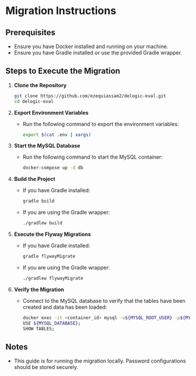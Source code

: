 # Migration Instructions

## Prerequisites
- Ensure you have Docker installed and running on your machine.
- Ensure you have Gradle installed or use the provided Gradle wrapper.

## Steps to Execute the Migration

1. **Clone the Repository**
   ```sh
   git clone https://github.com/ezequiassam2/delogic-eval.git
   cd delogic-eval
   ```

2. **Export Environment Variables**
   - Run the following command to export the environment variables:
     ```sh
     export $(cat .env | xargs)
     ```

3. **Start the MySQL Database**
   - Run the following command to start the MySQL container:
     ```sh
     docker-compose up -d db
     ```

4. **Build the Project**
   - If you have Gradle installed:
     ```sh
     gradle build
     ```
   - If you are using the Gradle wrapper:
     ```sh
     ./gradlew build
     ```

5. **Execute the Flyway Migrations**
   - If you have Gradle installed:
     ```sh
     gradle flywayMigrate
     ```
   - If you are using the Gradle wrapper:
     ```sh
     ./gradlew flywayMigrate
     ```

6. **Verify the Migration**
   - Connect to the MySQL database to verify that the tables have been created and data has been loaded:
     ```sh
     docker exec -it <container_id> mysql -u${MYSQL_ROOT_USER} -p${MYSQL_ROOT_PASSWORD}
     USE ${MYSQL_DATABASE};
     SHOW TABLES;
     ```

## Notes
- This guide is for running the migration locally. Password configurations should be stored securely.